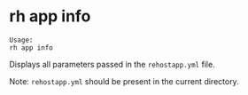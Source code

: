 # rh app info

```
Usage:
rh app info

```

Displays all parameters passed in the `rehostapp.yml` file.

Note: `rehostapp.yml` should be present in the current directory. 


